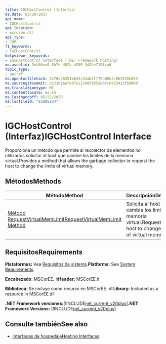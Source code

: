 ```yaml
---
title: IGCHostControl (Interfaz)
ms.date: 03/30/2017
api_name:
- IGCHostControl
api_location:
- mscoree.dll
api_type:
- COM
f1_keywords:
- IGCHostControl
helpviewer_keywords:
- IGCHostControl interface [.NET Framework hosting]
ms.assetid: 2eb56ea9-8b7e-452b-a209-3d2be719fca6
topic_type:
- apiref
ms.openlocfilehash: 3476e46391b633c3dab2ff79a88b4c863930e855
ms.sourcegitcommit: d223616e7e6fe2139079052e6fcbe25413fb9900
ms.translationtype: MT
ms.contentlocale: es-ES
ms.lasthandoff: 05/22/2020
ms.locfileid: "83805164"
---
```

# <a name="igchostcontrol-interface"></a><span data-ttu-id="9ca34-102">IGCHostControl (Interfaz)</span><span class="sxs-lookup"><span data-stu-id="9ca34-102">IGCHostControl Interface</span></span>
<span data-ttu-id="9ca34-103">Proporciona un método que permite al recolector de elementos no utilizados solicitar al host que cambie los límites de la memoria virtual.</span><span class="sxs-lookup"><span data-stu-id="9ca34-103">Provides a method that allows the garbage collector to request the host to change the limits of virtual memory.</span></span>  
  
## <a name="methods"></a><span data-ttu-id="9ca34-104">Métodos</span><span class="sxs-lookup"><span data-stu-id="9ca34-104">Methods</span></span>  
  
|<span data-ttu-id="9ca34-105">Método</span><span class="sxs-lookup"><span data-stu-id="9ca34-105">Method</span></span>|<span data-ttu-id="9ca34-106">Descripción</span><span class="sxs-lookup"><span data-stu-id="9ca34-106">Description</span></span>|  
|------------|-----------------|  
|[<span data-ttu-id="9ca34-107">Método RequestVirtualMemLimit</span><span class="sxs-lookup"><span data-stu-id="9ca34-107">RequestVirtualMemLimit Method</span></span>](igchostcontrol-requestvirtualmemlimit-method.md)|<span data-ttu-id="9ca34-108">Solicita al host que cambie los límites de la memoria virtual.</span><span class="sxs-lookup"><span data-stu-id="9ca34-108">Requests the host to change the limits of virtual memory.</span></span>|  
  
## <a name="requirements"></a><span data-ttu-id="9ca34-109">Requisitos</span><span class="sxs-lookup"><span data-stu-id="9ca34-109">Requirements</span></span>  
 <span data-ttu-id="9ca34-110">**Plataformas:** Vea [Requisitos de sistema](../../get-started/system-requirements.md).</span><span class="sxs-lookup"><span data-stu-id="9ca34-110">**Platforms:** See [System Requirements](../../get-started/system-requirements.md).</span></span>  
  
 <span data-ttu-id="9ca34-111">**Encabezado:** MSCorEE. h</span><span class="sxs-lookup"><span data-stu-id="9ca34-111">**Header:** MSCorEE.h</span></span>  
  
 <span data-ttu-id="9ca34-112">**Biblioteca:** Se incluye como recurso en MSCorEE. dll</span><span class="sxs-lookup"><span data-stu-id="9ca34-112">**Library:** Included as a resource in MSCorEE.dll</span></span>  
  
 <span data-ttu-id="9ca34-113">**.NET Framework versiones:**[!INCLUDE[net_current_v20plus](../../../../includes/net-current-v20plus-md.md)]</span><span class="sxs-lookup"><span data-stu-id="9ca34-113">**.NET Framework Versions:** [!INCLUDE[net_current_v20plus](../../../../includes/net-current-v20plus-md.md)]</span></span>  
  
## <a name="see-also"></a><span data-ttu-id="9ca34-114">Consulte también</span><span class="sxs-lookup"><span data-stu-id="9ca34-114">See also</span></span>

- [<span data-ttu-id="9ca34-115">Interfaces de hospedaje</span><span class="sxs-lookup"><span data-stu-id="9ca34-115">Hosting Interfaces</span></span>](hosting-interfaces.md)
